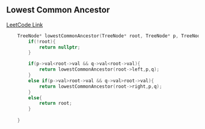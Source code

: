 ## Lowest Common Ancestor
[LeetCode Link](https://leetcode.com/problems/lowest-common-ancestor-of-a-binary-search-tree/)

```cpp
    TreeNode* lowestCommonAncestor(TreeNode* root, TreeNode* p, TreeNode* q) {
        if(!root){
            return nullptr;
        }

        if(p->val<root->val && q->val<root->val){
            return lowestCommonAncestor(root->left,p,q);
        }
        else if(p->val>root->val && q->val>root->val){
            return lowestCommonAncestor(root->right,p,q);
        }
        else{
            return root;
        }
        
    }
```